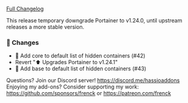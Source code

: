 [Full Changelog][changelog]

This release temporary downgrade Portainer to v1.24.0, until upstream releases a more stable version.

### 🔨 Changes

- 🔨 Add core to default list of hidden containers (#42)
- Revert "⬆ Upgrades Portainer to v1.24.1"
- 🔨 Add base to default list of hidden containers (#43)

[changelog]: https://github.com/hassio-addons/addon-portainer/compare/v1.2.1...v1.2.2

Questions? Join our Discord server! https://discord.me/hassioaddons
Enjoying my add-ons? Consider supporting my work:
https://github.com/sponsors/frenck or https://patreon.com/frenck